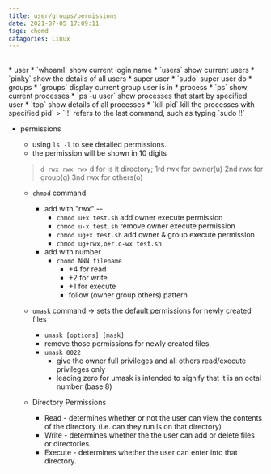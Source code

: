 ```yaml
---
title: user/groups/permissions
date: 2021-07-05 17:09:11
tags: chomd
catagories: Linux
---
```

</br>
<!--more -->
* user
  * `whoamI` show current login name
  * `users` show current users
  * `pinky` show the details of all users
  * super user
    * `sudo` super user do 
* groups
  * `groups` display current group user is in
* process
  * `ps` show current processes
  * `ps -u user` show processes that start by specified user
  * `top` show details of all processes
  * `kill pid` kill the processes with specified pid`
> `!!` refers to the last command, such as typing `sudo !!` 

* permissions
  * using `ls -l` to see detailed permissions.
  * the permission will be shown in 10 digits
  > `d rwx rwx rwx`
  > d for is it directory; 
  > 1rd rwx for owner(u)
  > 2nd rwx for group(g)
  > 3nd rwx for others(o)

  * `chmod` command
    * add with "rwx" -- 
      * `chmod u+x test.sh` add owner execute permission
      * `chmod u-x test.sh` remove owner execute permission
      * `chmod ug+x test.sh` add owner & group execute permission
      * `chmod ug+rwx,o+r,o-wx test.sh` 
    * add with number
      * `chomd NNN filename`
        * +4 for read
        * +2 for write
        * +1 for execute 
        * follow (owner group others) pattern

  * `umask` command -> sets the default permissions for newly created files
    * `umask [options] [mask]`
    * remove those permissions for newly created files.
    * `umask 0022`
      * give the owner full privileges and all others read/execute privileges only
      *  leading zero for umask is intended to signify that it is an octal number (base 8)
  * Directory Permissions
    * Read - determines whether or not the user can view the contents of the directory (i.e. can they run ls on that directory)
    * Write - determines whether the the user can add or delete files or directories.
    * Execute - determines whether the user can enter into that directory.

